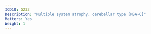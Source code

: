 ```yaml
---
ICD10: G233
Description: "Multiple system atrophy, cerebellar type [MSA-C]"
Matters: Yes
Weight: 1
---
```

